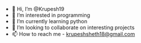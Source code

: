 - 👋 Hi, I’m @Krupesh19
- 👀 I’m interested in programming
- 🌱 I’m currently learning python
- 💞️ I’m looking to collaborate on interesting projects
- 📫 How to reach me - krupeshsheth18@gmail.com

<!---
Krupesh19/Krupesh19 is a ✨ special ✨ repository because its `README.md` (this file) appears on your GitHub profile.
You can click the Preview link to take a look at your changes.
--->
